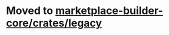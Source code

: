 # Moved to [marketplace-builder-core/crates/legacy](https://github.com/EspressoSystems/marketplace-builder-core/tree/main/crates/legacy)
